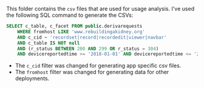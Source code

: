 This folder contains the `csv` files that are used for usage analysis. I've used the following SQL command to generate the CSVs:

```sql
SELECT c_table, c_facet FROM public.derivarequests
    WHERE fromhost LIKE 'www.rebuildingakidney.org'
    AND c_cid ~ 'recordset|record|recordedit|viewer|navbar'
    AND c_table IS NOT null
    AND (r_status BETWEEN 200 AND 299 OR r_status = 304)
    AND devicereportedtime >= '2018-01-01' AND devicereportedtime <= '2019-07-15’;
```

- The `c_cid` filter was changed for generating app specific csv files.
- The `fromhost` filter was changed for generating data for other deployments.
